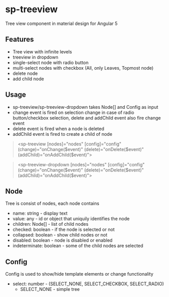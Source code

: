# sp-treeview
Tree view component in material design for Angular 5

## Features
- Tree view with infinite levels
- treeview in dropdown
- single-select node with radio button
- multi-select nodes with checkbox (All, only Leaves, Topmost node)
- delete node
- add child node

## Usage

- sp-treeview/sp-treeview-dropdown takes Node[] and Config as input
- change event is fired on selection change in case of radio button/checkbox selection, delete and addChild event also fire change event
- delete event is fired when a node is deleted
- addChild event is fired to create a child of node

> <sp-treeview [nodes]="nodes" [config]="config" (change)="onChange($event)" (delete)="onDelete($event)" (addChild)="onAddChild($event)"></sp-treeview>

> <sp-treeview-dropdown [nodes]="nodes" [config]="config" (change)="onChange($event)" (delete)="onDelete($event)" (addChild)="onAddChild($event)"></sp-treeview-dropdown>

## Node

Tree is consist of nodes, each node contains

- name: string - display text
- value: any -  id or object that uniquily identifies the node
- children: Node[] - list of child nodes
- checked: boolean - if the node is selected or not
- collapsed: boolean - show child nodes or not
- disabled: boolean - node is disabled or enabled
- indeterminate: boolean - some of the child nodes are selected

## Config

Config is used to show/hide template elements or change functionality

- select: number - (SELECT_NONE, SELECT_CHECKBOX, SELECT_RADIO)
    - SELECT_NONE - simple tree